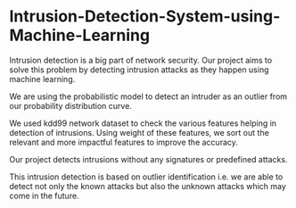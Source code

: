 # Intrusion-Detection-System-using-Machine-Learning

Intrusion detection is a big part of network security. Our project aims to solve this problem by detecting intrusion attacks as they happen using machine learning. 

We are using the probabilistic model to detect an intruder as an outlier from our probability distribution curve. 

We used kdd99 network dataset to check the various features helping in detection of intrusions. Using weight of these features, we sort out the relevant and more impactful features to improve the accuracy.

Our project detects intrusions without any signatures or predefined attacks. 

This intrusion detection is based on outlier identification i.e. we are able to detect not only the known attacks but also the unknown attacks which may come in the future.
